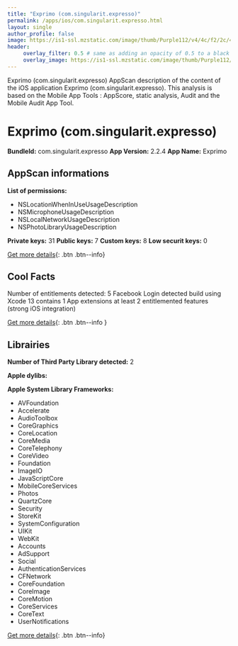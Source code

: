 ```yaml
---
title: "Exprimo (com.singularit.expresso)"
permalink: /apps/ios/com.singularit.expresso.html
layout: single
author_profile: false
image: https://is1-ssl.mzstatic.com/image/thumb/Purple112/v4/4c/f2/2c/4cf22c4a-4857-3a94-3875-cdb2ff673ba5/AppIcon-1x_U007emarketing-0-10-0-85-220.png/512x512bb.jpg
header: 
     overlay_filter: 0.5 # same as adding an opacity of 0.5 to a black background
     overlay_image: https://is1-ssl.mzstatic.com/image/thumb/Purple112/v4/4c/f2/2c/4cf22c4a-4857-3a94-3875-cdb2ff673ba5/AppIcon-1x_U007emarketing-0-10-0-85-220.png/512x512bb.jpg
---
```

Exprimo (com.singularit.expresso) AppScan description of the content of the iOS application Exprimo (com.singularit.expresso). This analysis is based on the Mobile App Tools : AppScore, static analysis, Audit and the Mobile Audit App Tool.

# Exprimo (com.singularit.expresso)

**BundleId:** com.singularit.expresso
**App Version:** 2.2.4
**App Name:** Exprimo


## AppScan informations 

**List of permissions:** 
- NSLocationWhenInUseUsageDescription
- NSMicrophoneUsageDescription
- NSLocalNetworkUsageDescription
- NSPhotoLibraryUsageDescription
  
  
**Private keys:** 31
**Public keys:** 7
**Custom keys:** 8
**Low securit keys:** 0
  
[Get more details](/pricing.html){: .btn .btn--info}

## Cool Facts

Number of entitlements detected: 5
Facebook Login detected
build using Xcode 13
contains 1 App extensions
at least 2 entitlemented features (strong iOS integration)
  
[Get more details](/pricing.html){: .btn .btn--info }

## Librairies 
**Number of Third Party Library detected:** 2


**Apple dylibs:**


**Apple System Library Frameworks:**
- AVFoundation
- Accelerate
- AudioToolbox
- CoreGraphics
- CoreLocation
- CoreMedia
- CoreTelephony
- CoreVideo
- Foundation
- ImageIO
- JavaScriptCore
- MobileCoreServices
- Photos
- QuartzCore
- Security
- StoreKit
- SystemConfiguration
- UIKit
- WebKit
- Accounts
- AdSupport
- Social
- AuthenticationServices
- CFNetwork
- CoreFoundation
- CoreImage
- CoreMotion
- CoreServices
- CoreText
- UserNotifications


  
[Get more details](/pricing.html){: .btn .btn--info}

